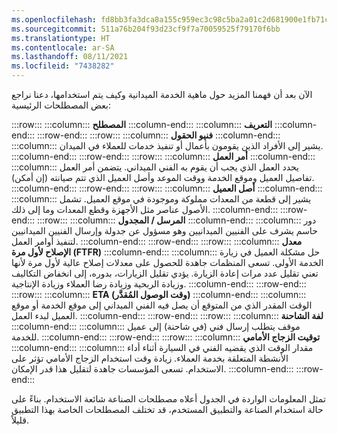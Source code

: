 ```yaml
---
ms.openlocfilehash: fd8bb3fa3dca8a155c959ec3c98c5ba2a01c2d681900e1fb71c65304b1972f30
ms.sourcegitcommit: 511a76b204f93d23cf9f7a70059525f79170f6bb
ms.translationtype: HT
ms.contentlocale: ar-SA
ms.lasthandoff: 08/11/2021
ms.locfileid: "7438282"
---
```

الآن بعد أن فهمنا المزيد حول ماهية الخدمة الميدانية وكيف يتم استخدامها، دعنا نراجع بعض المصطلحات الرئيسية:

:::row:::
  :::column:::
    **المصطلح**
  :::column-end:::
  :::column:::
    **التعريف**
  :::column-end:::
:::row-end:::
:::row:::
  :::column:::
    **فنيو الحقول**
  :::column-end:::
  :::column:::
    يشير إلى الأفراد الذين يقومون بأعمال أو تنفيذ خدمات للعملاء في الميدان.
  :::column-end:::
:::row-end:::
:::row:::
  :::column:::
    **أمر العمل**
  :::column-end:::
  :::column:::
    يحدد العمل الذي يجب أن يقوم به الفني الميداني. يتضمن أمر العمل تفاصيل العميل وموقع الخدمة ووقت الموعد وأصل العميل الذي تتم صيانته (إن أمكن).
  :::column-end:::
:::row-end:::
:::row:::
  :::column:::
    **أصل العميل‬**
  :::column-end:::
  :::column:::
    يشير إلى قطعة من المعدات مملوكة وموجودة في موقع العميل. تشمل الأصول عناصر مثل الأجهزة وقطع المعدات وما إلى ذلك.
  :::column-end:::
:::row-end:::
:::row:::
  :::column:::
    **المرسل / المجدول**
  :::column-end:::
  :::column:::
    دور حاسم يشرف على الفنيين الميدانيين وهو مسؤول عن جدولة وإرسال الفنيين الميدانيين لتنفيذ أوامر العمل.
  :::column-end:::
:::row-end:::
:::row:::
  :::column:::
    **معدل الإصلاح لأول مرة (FTFR)**
  :::column-end:::
  :::column:::
    حل مشكلة العميل في زيارة الخدمة الأولى. تسعى المنظمات جاهدة للحصول على معدلات إصلاح عالية لأول مرة لأنها تعني تقليل عدد مرات إعادة الزيارة. يؤدي تقليل الزيارات، بدوره، إلى انخفاض التكاليف وزيادة الربحية وزيادة رضا العملاء وزيادة الإنتاجية.
  :::column-end:::
:::row-end:::
:::row:::
  :::column:::
    **ETA (وقت الوصول المُقدَّر)**
  :::column-end:::
  :::column:::
    الوقت المقدر الذي من المتوقع أن يصل فيه الفني الميداني إلى موقع الخدمة أو موقع العميل لبدء العمل.
  :::column-end:::
:::row-end:::
:::row:::
  :::column:::
    **لفة الشاحنة**
  :::column-end:::
  :::column:::
    موقف يتطلب إرسال فني (في شاحنة) إلى عميل للخدمة.
  :::column-end:::
:::row-end:::
:::row:::
  :::column:::
    **توقيت الزجاج الأمامي**
  :::column-end:::
  :::column:::
    مقدار الوقت الذي يقضيه الفني في السيارة أثناء أداء الأنشطة المتعلقة بخدمة العملاء. زيادة وقت استخدام الزجاج الأمامي تؤثر على الاستخدام. تسعى المؤسسات جاهدة لتقليل هذا قدر الإمكان.
  :::column-end:::
:::row-end:::


تمثل المعلومات الواردة في الجدول أعلاه مصطلحات الصناعة شائعة الاستخدام. بناءً على حالة استخدام الصناعة والتطبيق المستخدم، قد تختلف المصطلحات الخاصة بهذا التطبيق قليلاً.

